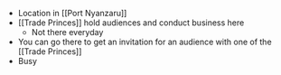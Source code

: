 - Location in [[Port Nyanzaru]]
- [[Trade Princes]] hold audiences and conduct business here
	- Not there everyday
- You can go there to get an invitation for an audience with one of the [[Trade Princes]]
- Busy